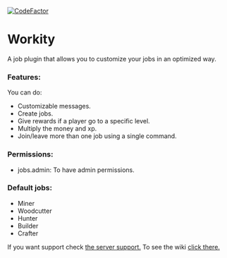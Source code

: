 [![CodeFactor](https://www.codefactor.io/repository/github/devblook/workity/badge)](https://www.codefactor.io/repository/github/devblook/workity)

# Workity

A job plugin that allows you to customize your jobs in an optimized way.

### Features:

You can do:
- Customizable messages.
- Create jobs.
- Give rewards if a player go to a specific level.
- Multiply the money and xp.
- Join/leave more than one job using a single command.

### Permissions:

- jobs.admin: To have admin permissions.

### Default jobs:

- Miner
- Woodcutter
- Hunter
- Builder
- Crafter

If you want support check [the server support.]( https://discord.devblook.team/)
To see the wiki [click there.](https://github.com/devblook/workity/wiki)
